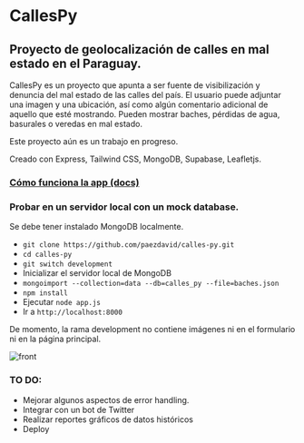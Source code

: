 # CallesPy
## Proyecto de geolocalización de calles en mal estado en el Paraguay.

CallesPy es un proyecto que apunta a ser fuente de visibilización y denuncia del mal estado de las calles del país.
El usuario puede adjuntar una imagen y una ubicación, así como algún comentario adicional de aquello que esté mostrando.
Pueden mostrar baches, pérdidas de agua, basurales o veredas en mal estado.

Este proyecto aún es un trabajo en progreso.

Creado con Express, Tailwind CSS, MongoDB, Supabase, Leafletjs.

### [Cómo funciona la app (docs)](https://github.com/paezdavid/calles-py/blob/main/DOCS.md)

### Probar en un servidor local con un mock database.

Se debe tener instalado MongoDB localmente.

- ```git clone https://github.com/paezdavid/calles-py.git```
- ```cd calles-py```
- ```git switch development```
- Inicializar el servidor local de MongoDB
- ```mongoimport --collection=data --db=calles_py --file=baches.json```
- ```npm install```
- Ejecutar ```node app.js```
- Ir a ```http://localhost:8000```

De momento, la rama development no contiene imágenes ni en el formulario ni en la página principal.

![front](https://user-images.githubusercontent.com/69438782/224445903-07257907-04c5-425a-b15a-47a763038b4a.png)

### TO DO:
* Mejorar algunos aspectos de error handling.
* Integrar con un bot de Twitter
* Realizar reportes gráficos de datos históricos
* Deploy
